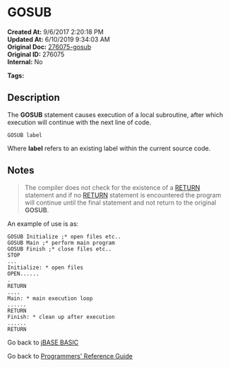 # GOSUB

**Created At:** 9/6/2017 2:20:18 PM  
**Updated At:** 6/10/2019 9:34:03 AM  
**Original Doc:** [276075-gosub](https://docs.jbase.com/36868-jbase-basic/276075-gosub)  
**Original ID:** 276075  
**Internal:** No  

**Tags:**
<badge text='gosubstackdepth' vertical='middle' />

## Description

The **GOSUB** statement causes execution of a local subroutine, after which execution will continue with the next line of code.

```
GOSUB label
```

Where **label** refers to an existing label within the current source code.

## Notes

> The compiler does not check for the existence of a [RETURN](./../return) statement and if no [RETURN](./../return) statement is encountered the program will continue until the final statement and not return to the original **GOSUB**.

An example of use is as:

```
GOSUB Initialize ;* open files etc..
GOSUB Main ;* perform main program
GOSUB Finish ;* close files etc..
STOP
...
Initialize: * open files
OPEN......
.
RETURN
....
Main: * main execution loop
......
RETURN
Finish: * clean up after execution
......
RETURN
```

Go back to [jBASE BASIC](./../README.md)

Go back to [Programmers' Reference Guide](./../../reference-guides/jbc/README.md)

  
<PageFooter />
